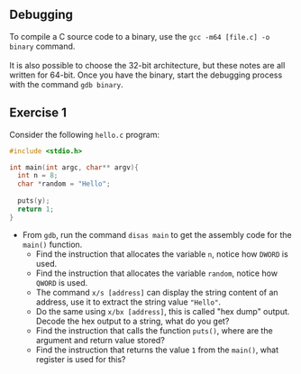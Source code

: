 ## Debugging

To compile a C source code to a binary, use the `gcc -m64 [file.c] -o binary` command. \
\
It is also possible to choose the 32-bit architecture, but these notes are all written for 64-bit. Once you have the binary, start the debugging process with the command `gdb binary`.

## Exercise 1

Consider the following `hello.c` program:
```C
#include <stdio.h>

int main(int argc, char** argv){
  int n = 8;
  char *random = "Hello";
  
  puts(y);
  return 1;
}
```
- From `gdb`, run the command `disas main` to get the assembly code for the `main()` function.
  - Find the instruction that allocates the variable `n`, notice how `DWORD` is used.
  - Find the instruction that allocates the variable `random`, notice how `QWORD` is used. 
  - The command `x/s [address]` can display the string content of an address, use it to extract the string value `"Hello"`.
  - Do the same using `x/bx [address]`, this is called "hex dump" output. Decode the hex output to a string, what do you get?
  - Find the instruction that calls the function `puts()`, where are the argument and return value stored?
  - Find the instruction that returns the value `1` from the `main()`, what register is used for this?
